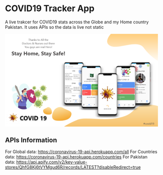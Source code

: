 # COVID19 Tracker App

A live trakcer for COVID19 stats across the Globe and my Home country Pakistan. It uses APIs so the data is live not static

<img src = "ScreenShot/covid19.png">

## APIs Information
For Global data: https://coronavirus-19-api.herokuapp.com/all
For Countries data: https://coronavirus-19-api.herokuapp.com/countries
For Pakistan data: https://api.apify.com/v2/key-value-stores/QhfG8Kj6tVYMgud6R/records/LATEST?disableRedirect=true